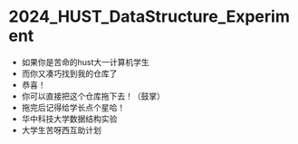 # 2024_HUST_DataStructure_Experiment
 * 如果你是苦命的hust大一计算机学生
 * 而你又凑巧找到我的仓库了
 * 恭喜！
 * 你可以直接把这个仓库拖下去！（鼓掌）
 * 拖完后记得给学长点个星哈！
 * 华中科技大学数据结构实验
 * 大学生苦呀西互助计划
